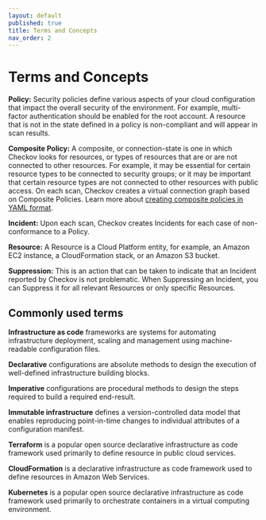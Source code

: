 ```yaml
---
layout: default
published: true
title: Terms and Concepts
nav_order: 2
---
```


# Terms and Concepts

**Policy:** Security policies define various aspects of your cloud configuration that impact the overall security of the environment. For example, multi-factor authentication should be enabled for the root account. A resource that is not in the state defined in a policy is non-compliant and will appear in scan results.

**Composite Policy:** A composite, or connection-state is one in which Checkov looks for resources, or types of resources that are or are not connected to other resources. For example, it may be essential for certain resource types to be connected to security groups; or it may be important that certain resource types are not connected to other resources with public access. On each scan, Checkov creates a virtual connection graph based on Composite Policies. Learn more about [creating composite policies in YAML format](https://www.checkov.io/3.Custom%20Policies/YAML%20Custom%20Policies.html).

**Incident:** Upon each scan, Checkov creates Incidents for each case of non-conformance to a Policy.

**Resource:** A Resource is a Cloud Platform entity, for example, an Amazon EC2 instance, a CloudFormation stack, or an Amazon S3 bucket.

**Suppression:** This is an action that can be taken to indicate that an Incident reported by Checkov is not problematic. When Suppressing an Incident, you can Suppress it for all relevant Resources or only specific Resources.

## Commonly used terms

**Infrastructure as code** frameworks are systems for automating infrastructure deployment, scaling and management using machine-readable configuration files.

**Declarative** configurations are absolute methods to design the execution of well-defined infrastructure building blocks.

**Imperative** configurations are procedural methods to design the steps required to build a required end-result.

**Immutable infrastructure** defines a version-controlled data model that enables reproducing point-in-time changes to individual attributes of a configuration manifest.

**Terraform** is a popular open source declarative infrastructure as code framework used primarily to define resource in public cloud services.

**CloudFormation** is a declarative infrastructure as code framework used to define resources in Amazon Web Services.

**Kubernetes** is a popular open source declarative infrastructure as code framework used primarily to orchestrate containers in a virtual computing environment.
